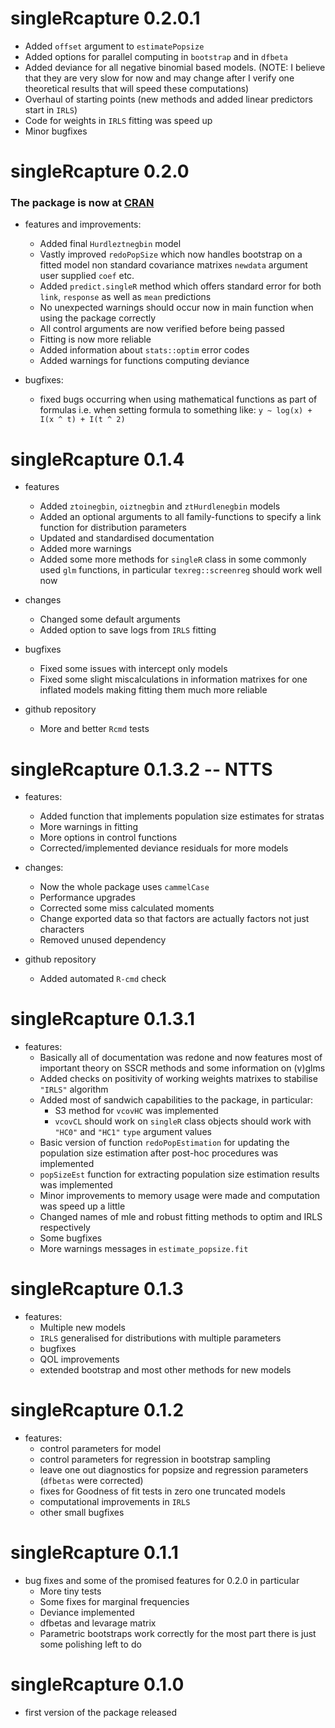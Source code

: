 # singleRcapture 0.2.0.1

* Added `offset` argument to `estimatePopsize`
* Added options for parallel computing in `bootstrap` and in `dfbeta`
* Added deviance for all negative binomial based models. 
  (NOTE: I believe that they are very slow for now and may change after I verify
  one theoretical results that will speed these computations)
* Overhaul of starting points (new methods and added linear predictors start in `IRLS`)
* Code for weights in `IRLS` fitting was speed up
* Minor bugfixes

# singleRcapture 0.2.0

### The package is now at [CRAN](https://cran.r-project.org/package=singleRcapture)

* features and improvements:
  * Added final `Hurdleztnegbin` model
  * Vastly improved `redoPopSize` which now handles bootstrap on a fitted model
  non standard covariance matrixes `newdata` argument user supplied `coef` etc.
  * Added `predict.singleR` method which offers standard error for both `link`, 
  `response` as well as `mean` predictions
  * No unexpected warnings should occur now in main function when using
  the package correctly
  * All control arguments are now verified before being passed
  * Fitting is now more reliable
  * Added information about `stats::optim` error codes
  * Added warnings for functions computing deviance
  

* bugfixes:
  * fixed bugs occurring when using mathematical functions as part of formulas
  i.e. when setting formula to something like: `y ~ log(x) + I(x ^ t) + I(t ^ 2)`

# singleRcapture 0.1.4

* features
  * Added `ztoinegbin`, `oiztnegbin` and `ztHurdlenegbin` models
  * Added an optional arguments to all family-functions to specify a link 
  function for distribution parameters
  * Updated and standardised documentation
  * Added more warnings
  * Added some more methods for `singleR` class in some commonly used `glm` 
  functions, in particular `texreg::screenreg` should work well now

* changes
  * Changed some default arguments
  * Added option to save logs from `IRLS` fitting

* bugfixes
  * Fixed some issues with intercept only models
  * Fixed some slight miscalculations in information matrixes for one inflated
  models making fitting them much more reliable

* github repository
  * More and better `Rcmd` tests

# singleRcapture 0.1.3.2 -- NTTS
* features:
  * Added function that implements population size estimates for stratas
  * More warnings in fitting
  * More options in control functions
  * Corrected/implemented deviance residuals for more models
  
* changes:
  * Now the whole package uses `cammelCase`
  * Performance upgrades
  * Corrected some miss calculated moments
  * Change exported data so that factors are actually factors not just characters
  * Removed unused dependency
  
* github repository
  * Added automated `R-cmd` check

# singleRcapture 0.1.3.1
* features:
  * Basically all of documentation was redone and now features most of important 
  theory on SSCR methods and some information on (v)glms
  * Added checks on positivity of working weights matrixes to stabilise `"IRLS"` algorithm
  * Added most of sandwich capabilities to the package, in particular:
    * S3 method for `vcovHC` was implemented
    * `vcovCL` should work on `singleR` class objects 
    should work with `"HC0"` and `"HC1"` `type` argument values
  * Basic version of function `redoPopEstimation` for updating the
  population size estimation after post-hoc procedures was implemented
  * `popSizeEst` function for extracting population size estimation
  results was implemented
  * Minor improvements to memory usage were made and 
  computation was speed up a little
  * Changed names of mle and robust fitting methods to optim and IRLS
  respectively
  * Some bugfixes
  * More warnings messages in `estimate_popsize.fit`

# singleRcapture 0.1.3

* features:
  * Multiple new models
  * `IRLS` generalised for distributions with multiple parameters
  * bugfixes
  * QOL improvements
  * extended bootstrap and most other methods for new models


# singleRcapture 0.1.2

* features:
  * control parameters for model
  * control parameters for regression in bootstrap sampling
  * leave one out diagnostics for popsize and regression parameters (`dfbetas` were corrected)
  * fixes for Goodness of fit tests in zero one truncated models
  * computational improvements in `IRLS`
  * other small bugfixes

# singleRcapture 0.1.1

* bug fixes and some of the promised features for 0.2.0 in particular
  * More tiny tests 
  * Some fixes for marginal frequencies
  * Deviance implemented
  * dfbetas and levarage matrix
  * Parametric bootstraps work correctly for the most part there is just some polishing left to do

# singleRcapture 0.1.0 

* first version of the package released

